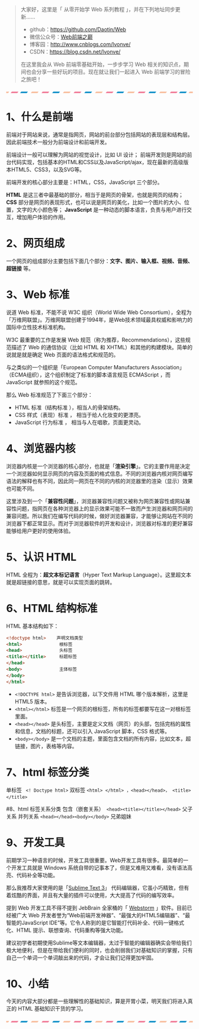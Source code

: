 >大家好，这里是「 从零开始学 Web 系列教程 」，并在下列地址同步更新......
>
> - github：https://github.com/Daotin/Web
> - 微信公众号：[Web前端之巅](https://github.com/Daotin/pic/raw/master/wx.jpg)
> - 博客园：http://www.cnblogs.com/lvonve/
> - CSDN：https://blog.csdn.net/lvonve/
>
> 在这里我会从 Web 前端零基础开始，一步步学习 Web 相关的知识点，期间也会分享一些好玩的项目。现在就让我们一起进入 Web 前端学习的冒险之旅吧！

![](https://github.com/Daotin/pic/raw/master/fgx.png)



# 1、什么是前端
前端对于网站来说，通常是指网页，网站的前台部分包括网站的表现层和结构层。因此前端技术一般分为前端设计和前端开发。

前端设计一般可以理解为网站的视觉设计，比如 UI 设计；
前端开发则是网站的前台代码实现，包括基本的HTML和CSS以及JavaScript/ajax，现在最新的高级版本HTML5、CSS3，以及SVG等。

前端开发的核心部分主要是：HTML，CSS，JavaScript 三个部分。

**HTML** 是这三者中最基础的部分，相当于是网页的骨架，也就是网页的结构；
**CSS** 部分是网页的表现形式，也可以说是网页的美化，比如一个图片的大小、位置，文字的大小颜色等；
**JavaScript** 是一种动态的脚本语言，负责与用户进行交互，增加用户体验的作用。




# 2、网页组成

一个网页的组成部分主要包括下面几个部分：**文字、图片、输入框、视频、音频、超链接** 等。


# 3、Web 标准

说道 Web 标准，不能不说 W3C 组织（World Wide Web Consortium），全程为「万维网联盟」。万维网联盟创建于1994年，是Web技术领域最具权威和影响力的国际中立性技术标准机构。

W3C 最重要的工作是发展 Web 规范（称为推荐，Recommendations），这些规范描述了 Web 的通信协议（比如 HTML 和 XHTML）和其他的构建模块。简单的说就是就是确定 Web 页面的语法格式和规范的。

与之类似的一个组织是「European Computer Manufacturers Association」（ECMA组织），这个组织制定了标准的脚本语言规范 ECMAScript ，而 JavaScript 就参照的这个规范。

那么 Web 标准规范了下面三个部分：

 - HTML 标准（结构标准 ），相当人的骨架结构。
 - CSS 样式（表现）标准 ， 相当于给人化妆变的更漂亮。
 - JavaScript 行为标准 ， 相当与人在唱歌，页面更灵动。


# 4、浏览器内核
浏览器内核是一个浏览器的核心部分，也就是「**渲染引擎**」。它的主要作用是决定一个浏览器如何显示网页的内容及页面的格式信息。不同的浏览器内核对网页编写语法的解释也有不同，因此同一网页在不同的内核的浏览器里的渲染（显示）效果也可能不同。

这里涉及到一个「**兼容性问题**」，浏览器兼容性问题又被称为网页兼容性或网站兼容性问题，指网页在各种浏览器上的显示效果可能不一致而产生浏览器和网页间的兼容问题。所以我们在编写代码的时候，做好浏览器兼容，才能够让网站在不同的浏览器下都正常显示。而对于浏览器软件的开发和设计，浏览器对标准的更好兼容能够给用户更好的使用体验。

# 5、认识 HTML
HTML 全程为：**超文本标记语言**（Hyper Text Markup Language）。这里超文本就是超链接的意思，就是可以实现页面的跳转。

# 6、HTML 结构标准

HTML 基本结构如下：
```html
<!doctype html>    声明文档类型
<html>              根标签
<head>              头标签
<title></title>     标题标签
</head>
<body>              主体标签
</body>
</html>
```
- `<!DOCTYPE html>`  是告诉浏览器，以下文件用 HTML 哪个版本解析，这里是 HTML5 版本。
- `<html></html>` 标签是一个网页的根标签，所有的标签都要写在这一对根标签里面。
- `<head></head>` 是头标签，主要是定义文档（网页）的头部，包括完档的属性和信息，文档的标题，还可以引入 JavaScript 脚本，CSS 格式等。
- `<body></body>` 是一个文档的主题，里面包含文档的所有内容，比如文本，超链接，图片，表格等内容。

# 7、html 标签分类
单标签 ` <! Doctype html>`
双标签  `<html> </html> ，<head></head>， <title></title>`

#8、html 标签关系分类
包含（嵌套关系）` <head><title></title></head>` 父子关系
并列关系 `<head></head><body></body>` 兄弟姐妹
# 9、开发工具
前期学习一种语言的时候，开发工具很重要。Web开发工具有很多。最简单的一个开发工具就是 Windows 系统自带的记事本了，但是又难用又难看，没有语法高亮、代码补全等功能。

那么我推荐大家使用的是「[Sublime Text 3](https://www.sublimetext.com/)」 代码编辑器，它虽小巧精致，但有着炫酷的界面，并且有大量的插件可以使用，大大提高了代码的编写效率。

提到 Web 开发工具不得不提到 JebBrain 全家桶的「 [Webstorm](http://www.jetbrains.com/webstorm/) 」软件。目前已经被广大 Web 开发者誉为“Web前端开发神器”、“最强大的HTML5编辑器”、“最智能的JavaScript IDE”等。它令人称到的是它智能打代码补全、代码一键格式化、HTML 提示、联想查询、代码重构等强大功能。

建议初学者初期使用Sublime等文本编辑器，太过于智能的编辑器确实会带给我们极大地便利，但是在带给我们便利的同时，也会削弱我们对基础知识的掌握，只有自己一个单词一个单词敲出来的代码，才会让我们记得更加牢固。

# 10、小结
今天的内容大部分都是一些理解性的基础知识，算是开胃小菜，明天我们将进入真正的 HTML 基础知识干货的学习。

![](https://github.com/Daotin/pic/raw/master/fgx.png)
